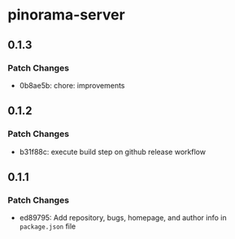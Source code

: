 # pinorama-server

## 0.1.3

### Patch Changes

- 0b8ae5b: chore: improvements

## 0.1.2

### Patch Changes

- b31f88c: execute build step on github release workflow

## 0.1.1

### Patch Changes

- ed89795: Add repository, bugs, homepage, and author info in `package.json` file

